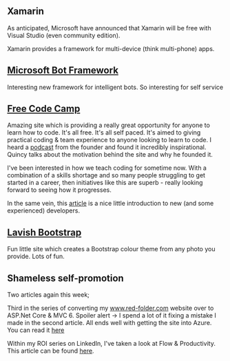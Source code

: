 ## Xamarin
As anticipated, Microsoft have announced that Xamarin will be free with Visual Studio (even community edition).

Xamarin provides a framework for multi-device (think multi-phone) apps.

## [Microsoft Bot Framework](https://dev.botframework.com/)
Interesting new framework for intelligent bots.  So interesting for self service

## [Free Code Camp](http://www.freecodecamp.com/)
Amazing site which is providing a really great opportunity for anyone to learn how to code.  It's all free.  It's all self paced.  It's aimed to giving practical coding &amp; team experience to anyone looking to learn to code.  I heard a [podcast](https://devchat.tv/js-jabber/204-jsj-free-code-camp-with-quincy-larson) from the founder and found it incredibly inspirational.  Quincy talks about the motivation behind the site and why he founded it.

I've been interested in how we teach coding for sometime now.  With a combination of a skills shortage and so many people struggling to get started in a career, then initiatives like this are superb - really looking forward to seeing how it progresses.

In the same vein, this [article](https://medium.freecodecamp.com/things-i-wish-someone-had-told-me-when-i-was-learning-how-to-code-565fc9dcb329#.i4lcqxi9w) is a nice little introduction to new (and some experienced) developers.

## [Lavish Bootstrap](http://www.lavishbootstrap.com/)
Fun little site which creates a Bootstrap colour theme from any photo you provide.  Lots of fun.

## Shameless self-promotion
Two articles again this week;

Third in the series of converting my www.red-folder.com website over to ASP.Net Core &amp; MVC 6.  Spoiler alert -> I spend a lot of it fixing a mistake I made in the second article.  All ends well with getting the site into Azure.  You can read it [here](http://red-folder.blogspot.co.uk/2016/04/converting-to-aspnet-core-part-3.html)

Within my ROI series on LinkedIn, I've taken a look at Flow &amp; Productivity.  This article can be found [here](https://www.linkedin.com/pulse/focus-productivity-mark-taylor).
